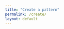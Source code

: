 ```yaml
---
title: "Create a pattern"
permalink: /create/
layout: default
---
```


<!-- Container for React App -->
<div class="react-app-container">
  <div id="root"></div>
</div>

<!-- Include React App Scripts -->
<script src="{{ '/assets/react-app/static/js/main.bcf13318.js' | relative_url }}"></script>
<link rel="stylesheet" href="{{ '/assets/react-app/static/css/main.7352e1f8.css' | relative_url }}">
